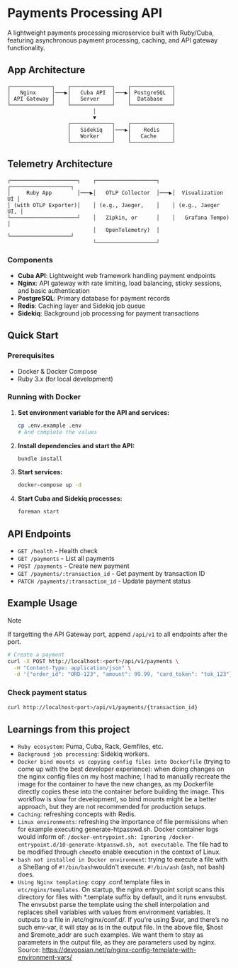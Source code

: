 # Payments Processing API

A lightweight payments processing microservice built with Ruby/Cuba, featuring asynchronous payment processing, caching, and API gateway functionality.

## App Architecture

```
┌─────────────┐    ┌─────────────┐    ┌─────────────┐
│   Nginx     │───▶│   Cuba API  │───▶│ PostgreSQL  │
│ API Gateway │    │   Server    │    │  Database   │
└─────────────┘    └─────────────┘    └─────────────┘
                           │
                           ▼
                   ┌─────────────┐    ┌─────────────┐
                   │   Sidekiq   │───▶│    Redis    │
                   │   Worker    │    │   Cache     │
                   └─────────────┘    └─────────────┘
```

## Telemetry Architecture
```
┌─────────────────────┐    ┌───────────────────┐    ┌───────────────────┐
│     Ruby App        │───▶│   OTLP Collector  │───▶│  Visualization UI │
│ (with OTLP Exporter)│    │ (e.g., Jaeger,    │    │ (e.g., Jaeger UI, │
└─────────────────────┘    │   Zipkin, or      │    │   Grafana Tempo)  │
                           │   OpenTelemetry)  │    └───────────────────┘
                           └───────────────────┘
```

### Components

- **Cuba API**: Lightweight web framework handling payment endpoints
- **Nginx**: API gateway with rate limiting, load balancing, sticky sessions, and basic authentication
- **PostgreSQL**: Primary database for payment records
- **Redis**: Caching layer and Sidekiq job queue
- **Sidekiq**: Background job processing for payment transactions


## Quick Start

### Prerequisites
- Docker & Docker Compose
- Ruby 3.x (for local development)

### Running with Docker

1. **Set environment variable for the API and services:**
   ```bash
   cp .env.example .env   
   # And complete the values
   ```

2. **Install dependencies and start the API:**
   ```bash
   bundle install
   ```

3. **Start services:**
   ```bash
   docker-compose up -d
   ```

4. **Start Cuba and Sidekiq processes:**
   ```bash
   foreman start
   ```

## API Endpoints

- `GET /health` - Health check
- `GET /payments` - List all payments
- `POST /payments` - Create new payment
- `GET /payments/:transaction_id` - Get payment by transaction ID
- `PATCH /payments/:transaction_id` - Update payment status

## Example Usage
> [!NOTE]  
> If targetting the API Gateway port, append `/api/v1` to all endpoints after the port.

```bash
# Create a payment
curl -X POST http://localhost:<port>/api/v1/payments \
  -H "Content-Type: application/json" \
  -d '{"order_id": "ORD-123", "amount": 99.99, "card_token": "tok_123"}'
```

### Check payment status
```bash
curl http://localhost<port>/api/v1/payments/{transaction_id}
```

## Learnings from this project
- `Ruby ecosystem`: Puma, Cuba, Rack, Gemfiles, etc.
- `Background job processing`: Sidekiq workers.
- `Docker bind mounts vs copying config files into Dockerfile` (trying to come up with the best developer experience): when doing changes on the nginx config files on my host machine, I had to manually recreate the image for the container to have the new changes, as my Dockerfile directly copies these into the container before building the image. This workflow is slow for development, so bind mounts might be a better approach, but they are not recommended for production setups.
- `Caching`: refreshing concepts with Redis.
- `Linux environments`: refreshing the importance of file permissions when for example executing generate-htpasswd.sh. Docker container logs would inform of: `/docker-entrypoint.sh: Ignoring /docker-entrypoint.d/10-generate-htpasswd.sh, not executable`. The file had to be modified through `chmod`to enable execution in the context of Linux.
- `bash not installed in Docker environment`: trying to execute a file with a SheBang of `#!/bin/bash`wouldn't execute. `#!/bin/ash` (ash, not bash) does.
- `Using Nginx templating`: copy .conf.template files in `etc/nginx/templates`. On startup, the nginx entrypoint script scans this directory for files with *.template suffix by default, and it runs envsubst. The envsubst parse the template using the shell interpolation and replaces shell variables with values from environment variables. It outputs to a file in /etc/nginx/conf.d/.
If you’re using $var, and there’s no such env-var, it will stay as is in the output file. In the above file, $host and $remote_addr are such examples. We want them to stay as parameters in the output file, as they are parameters used by nginx.
Source: https://devopsian.net/p/nginx-config-template-with-environment-vars/
